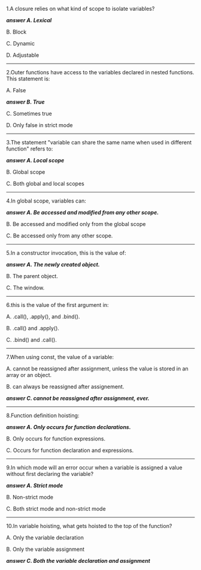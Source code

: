 1.A closure relies on what kind of scope to isolate variables?

***answer A. Lexical***

B. Block

C. Dynamic

D. Adjustable

---

2.Outer functions have access to the variables declared in nested functions. This statement is:

A. False

***answer B. True***

C. Sometimes true

D. Only false in strict mode

---

3.The statement "variable can share the same name when used in different function" refers to:

***answer A. Local scope***

B. Global scope

C. Both global and local scopes

---

4.In global scope, variables can:

***answer A. Be accessed and modified from any other scope.***

B. Be accessed and modified only from the global scope

C. Be accessed only from any other scope.

---

5.In a constructor invocation, this is the value of:

***answer A. The newly created object.***

B. The parent object.

C. The window.

---

6.this is the value of the first argument in:

A. .call(), .apply(), and .bind().

B. .call() and .apply().

C. .bind() and .call().

---

7.When using const, the value of a variable:

A. cannot be reassigned after assignment, unless the value is stored in an array or an object.

B. can always be reassigned after assignement.

***answer C. cannot be reassigned after assignment, ever.***

---

8.Function definition hoisting:

***answer A. Only occurs for function declarations.***

B. Only occurs for function expressions.

C. Occurs for function declaration and expressions.

---

9.In which mode will an error occur when a variable is assigned a value without first declaring the variable?

***answer A. Strict mode***

B. Non-strict mode

C. Both strict mode and non-strict mode

---

10.In variable hoisting, what gets hoisted to the top of the function?

A. Only the variable declaration

B. Only the variable assignment

***answer C. Both the variable declaration and assignment***
